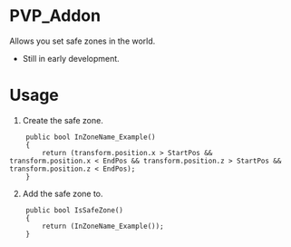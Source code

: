 # PVP_Addon
Allows you set safe zones in the world.

- Still in early development.

# Usage

1. Create the safe zone.

```CSharp
    public bool InZoneName_Example()
    {
        return (transform.position.x > StartPos && transform.position.x < EndPos && transform.position.z > StartPos && transform.position.z < EndPos);
    }
```

2. Add the safe zone to.

```CSharp
    public bool IsSafeZone()
    {
        return (InZoneName_Example());
    }
```
